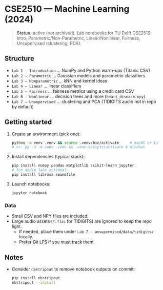 # CSE2510 — Machine Learning (2024)

> **Status:** active (not archived). Lab notebooks for TU Delft CSE2510: Intro, Parametric/Non-Parametric, Linear/Nonlinear, Fairness, Unsupervised (clustering, PCA).

## Structure
- `Lab 1 – Introduction` … NumPy and Python warm-ups (Titanic CSV)
- `Lab 2 – Parametric` … Gaussian models and parametric classifiers
- `Lab 3 – Nonparametric` … kNN and kernel ideas
- `Lab 4 – Linear` … linear classifiers
- `Lab 5 – Fairness` … fairness metrics using a credit card CSV
- `Lab 6 – Nonlinear` … decision trees and more (`heart_disease.npy`)
- `Lab 7 – Unsupervised` … clustering and PCA (TIDIGITS audio not in repo by default)

## Getting started
1. Create an environment (pick one):
   ```bash
   python -m venv .venv && source .venv/bin/activate     # macOS or Linux
   # or: py -3 -m venv .venv && .venv\Scripts\activate # Windows
   ```
2. Install dependencies (typical stack):
   ```bash
   pip install numpy pandas matplotlib scikit-learn jupyter
   # for audio labs optional:
   pip install librosa soundfile
   ```
3. Launch notebooks:
   ```bash
   jupyter notebook
   ```

### Data
- Small CSV and NPY files are included.
- Large audio assets (`*.flac` for TIDIGITS) are ignored to keep the repo light.
  - If needed, place them under `Lab 7 - unsupervised/data/tidigits/` locally.
  - Prefer Git LFS if you must track them.

## Notes
- Consider `nbstripout` to remove notebook outputs on commit:
  ```bash
  pip install nbstripout
  nbstripout --install
  ```
